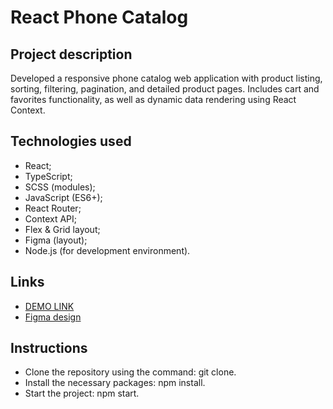 # React Phone Catalog

## Project description

Developed a responsive phone catalog web application with product listing, sorting, filtering, pagination, and detailed product pages. Includes cart and favorites functionality, as well as dynamic data rendering using React Context.

## Technologies used

- React;
- TypeScript;
- SCSS (modules);
- JavaScript (ES6+);
- React Router;
- Context API;
- Flex & Grid layout;
- Figma (layout);
- Node.js (for development environment).

## Links

- [DEMO LINK](https://LirikTop.github.io/react_phone-catalog/)
- [Figma design](https://www.figma.com/design/T5ttF21UnT6RRmCQQaZc6L/Phone-catalog--V2--Original?node-id=15875-34648&t=jjIcyGo69EqrSrho-0)

## Instructions

- Clone the repository using the command: git clone.
- Install the necessary packages: npm install.
- Start the project: npm start.
